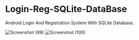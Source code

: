 # Login-Reg-SQLite-DataBase
Android Login And Registration System With SQLite Database.






![Screenshot (99)](https://user-images.githubusercontent.com/103176472/167266957-614bc9ac-6f64-4d8f-81f5-fae922efe0bf.png)
![Screenshot (100)](https://user-images.githubusercontent.com/103176472/167267043-e2fa50fb-c52d-40e0-b7e7-67f98950851f.png)


